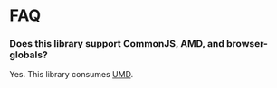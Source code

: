 # FAQ

### Does this library support CommonJS, AMD, and browser-globals?

Yes. This library consumes [UMD](https://github.com/umdjs/umd/blob/master/returnExports.js).
